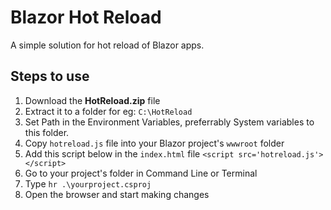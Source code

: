 # Blazor Hot Reload
A simple solution for hot reload of Blazor apps.

## Steps to use
1. Download the **HotReload.zip** file
2. Extract it to a folder for eg: `C:\HotReload`
3. Set Path in the Environment Variables, preferrably System variables to this folder.
4. Copy `hotreload.js` file into your Blazor project's `wwwroot` folder
5. Add this script below in the `index.html` file `<script src='hotreload.js'></script>`
6. Go to your project's folder in Command Line or Terminal
7. Type `hr .\yourproject.csproj`
8. Open the browser and start making changes   
   
